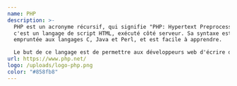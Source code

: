 ```yaml
---
name: PHP
description: >-
  PHP est un acronyme récursif, qui signifie "PHP: Hypertext Preprocessor" :
  c'est un langage de script HTML, exécuté côté serveur. Sa syntaxe est
  empruntée aux langages C, Java et Perl, et est facile à apprendre.

  Le but de ce langage est de permettre aux développeurs web d'écrire des pages dynamiques rapidement, mais vous pouvez faire beaucoup plus avec PHP.
url: https://www.php.net/
logo: /uploads/logo-php.png
color: "#858fb8"
---
```

